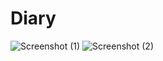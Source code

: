 # Diary
![Screenshot (1)](https://github.com/user-attachments/assets/fc531c37-e926-4450-91f8-821a3a7d6a27)
![Screenshot (2)](https://github.com/user-attachments/assets/47c87cf9-72a5-471a-bfbf-fb503bef6f10)
